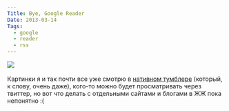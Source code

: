 ```yaml
---
Title: Bye, Google Reader
Date: 2013-03-14
Tags: 
  - google
  - reader
  - rss
---
```


<div class="text"><img src="https://dl.dropbox.com/u/140528/site/bye-reader.png" /><br /><br />
Картинки я и так почти все уже смотрю в <a href="https://itunes.apple.com/en/app/tumblr/id305343404?mt=8">нативном тумблере</a> (который, к слову, очень даже), кого-то можно будет просматривать через твиттер, но вот что делать с отдельными сайтами и блогами в ЖЖ пока непонятно :(</div>